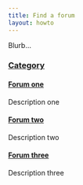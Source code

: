 ```yaml
---
title: Find a forum
layout: howto
---
```


<style>#content h4 {margin: 1em 0 0 2em;} #content p {margin: 0 0 1em 3em; font-style: italic;}
#content h4::before {content: "\xf07b"; font-family: "FontAwesome"}
</style>

Blurb...

### [Category](#cat)

#### [Forum one](#forum)

Description one

#### [Forum two](#forum)

Description two

#### [Forum three](#forum)

Description three
